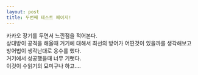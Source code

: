 ```yaml
---
layout: post
title: 두번째 테스트 페이지!
---
```


카카오 장기를 두면서 느낀점을 적어본다.  
상대방이 공격을 해올때 거기에 대해서 최선의 방어가 어떤것이 있을까를 생각해보고   
방어법이 생각난대로 응수를 했다.  
거기에서 성공했을때 너무 기뻣다.  
이것이 수읽기의 묘미구나 하고....
